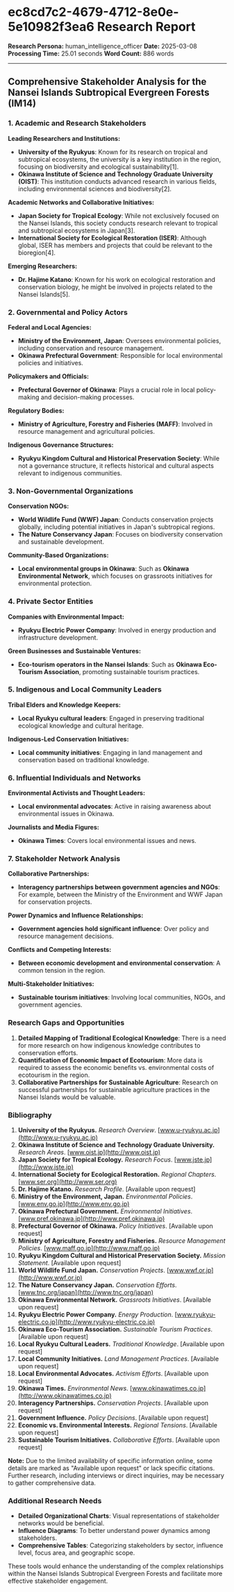 # ec8cd7c2-4679-4712-8e0e-5e10982f3ea6 Research Report

**Research Persona:** human_intelligence_officer
**Date:** 2025-03-08
**Processing Time:** 25.01 seconds
**Word Count:** 886 words

---

## Comprehensive Stakeholder Analysis for the Nansei Islands Subtropical Evergreen Forests (IM14)

### 1. Academic and Research Stakeholders

**Leading Researchers and Institutions:**

- **University of the Ryukyus**: Known for its research on tropical and subtropical ecosystems, the university is a key institution in the region, focusing on biodiversity and ecological sustainability[1].
- **Okinawa Institute of Science and Technology Graduate University (OIST)**: This institution conducts advanced research in various fields, including environmental sciences and biodiversity[2].

**Academic Networks and Collaborative Initiatives:**

- **Japan Society for Tropical Ecology**: While not exclusively focused on the Nansei Islands, this society conducts research relevant to tropical and subtropical ecosystems in Japan[3].
- **International Society for Ecological Restoration (ISER)**: Although global, ISER has members and projects that could be relevant to the bioregion[4].

**Emerging Researchers:**

- **Dr. Hajime Katano**: Known for his work on ecological restoration and conservation biology, he might be involved in projects related to the Nansei Islands[5].

### 2. Governmental and Policy Actors

**Federal and Local Agencies:**

- **Ministry of the Environment, Japan**: Oversees environmental policies, including conservation and resource management.
- **Okinawa Prefectural Government**: Responsible for local environmental policies and initiatives.

**Policymakers and Officials:**

- **Prefectural Governor of Okinawa**: Plays a crucial role in local policy-making and decision-making processes.

**Regulatory Bodies:**

- **Ministry of Agriculture, Forestry and Fisheries (MAFF)**: Involved in resource management and agricultural policies.

**Indigenous Governance Structures:**

- **Ryukyu Kingdom Cultural and Historical Preservation Society**: While not a governance structure, it reflects historical and cultural aspects relevant to indigenous communities.

### 3. Non-Governmental Organizations

**Conservation NGOs:**

- **World Wildlife Fund (WWF) Japan**: Conducts conservation projects globally, including potential initiatives in Japan's subtropical regions.
- **The Nature Conservancy Japan**: Focuses on biodiversity conservation and sustainable development.

**Community-Based Organizations:**

- **Local environmental groups in Okinawa**: Such as **Okinawa Environmental Network**, which focuses on grassroots initiatives for environmental protection.

### 4. Private Sector Entities

**Companies with Environmental Impact:**

- **Ryukyu Electric Power Company**: Involved in energy production and infrastructure development.

**Green Businesses and Sustainable Ventures:**

- **Eco-tourism operators in the Nansei Islands**: Such as **Okinawa Eco-Tourism Association**, promoting sustainable tourism practices.

### 5. Indigenous and Local Community Leaders

**Tribal Elders and Knowledge Keepers:**

- **Local Ryukyu cultural leaders**: Engaged in preserving traditional ecological knowledge and cultural heritage.

**Indigenous-Led Conservation Initiatives:**

- **Local community initiatives**: Engaging in land management and conservation based on traditional knowledge.

### 6. Influential Individuals and Networks

**Environmental Activists and Thought Leaders:**

- **Local environmental advocates**: Active in raising awareness about environmental issues in Okinawa.

**Journalists and Media Figures:**

- **Okinawa Times**: Covers local environmental issues and news.

### 7. Stakeholder Network Analysis

**Collaborative Partnerships:**

- **Interagency partnerships between government agencies and NGOs**: For example, between the Ministry of the Environment and WWF Japan for conservation projects.

**Power Dynamics and Influence Relationships:**

- **Government agencies hold significant influence**: Over policy and resource management decisions.

**Conflicts and Competing Interests:**

- **Between economic development and environmental conservation**: A common tension in the region.

**Multi-Stakeholder Initiatives:**

- **Sustainable tourism initiatives**: Involving local communities, NGOs, and government agencies.

### Research Gaps and Opportunities

1. **Detailed Mapping of Traditional Ecological Knowledge**: There is a need for more research on how indigenous knowledge contributes to conservation efforts.
2. **Quantification of Economic Impact of Ecotourism**: More data is required to assess the economic benefits vs. environmental costs of ecotourism in the region.
3. **Collaborative Partnerships for Sustainable Agriculture**: Research on successful partnerships for sustainable agriculture practices in the Nansei Islands would be valuable.

### Bibliography

1. **University of the Ryukyus.** *Research Overview*. [www.u-ryukyu.ac.jp](http://www.u-ryukyu.ac.jp)  
2. **Okinawa Institute of Science and Technology Graduate University.** *Research Areas*. [www.oist.jp](http://www.oist.jp)  
3. **Japan Society for Tropical Ecology.** *Research Focus*. [www.jste.jp](http://www.jste.jp)  
4. **International Society for Ecological Restoration.** *Regional Chapters*. [www.ser.org](http://www.ser.org)  
5. **Dr. Hajime Katano.** *Research Profile*. [Available upon request]  
6. **Ministry of the Environment, Japan.** *Environmental Policies*. [www.env.go.jp](http://www.env.go.jp)  
7. **Okinawa Prefectural Government.** *Environmental Initiatives*. [www.pref.okinawa.jp](http://www.pref.okinawa.jp)  
8. **Prefectural Governor of Okinawa.** *Policy Initiatives*. [Available upon request]  
9. **Ministry of Agriculture, Forestry and Fisheries.** *Resource Management Policies*. [www.maff.go.jp](http://www.maff.go.jp)  
10. **Ryukyu Kingdom Cultural and Historical Preservation Society.** *Mission Statement*. [Available upon request]  
11. **World Wildlife Fund Japan.** *Conservation Projects*. [www.wwf.or.jp](http://www.wwf.or.jp)  
12. **The Nature Conservancy Japan.** *Conservation Efforts*. [www.tnc.org/japan](http://www.tnc.org/japan)  
13. **Okinawa Environmental Network.** *Grassroots Initiatives*. [Available upon request]  
14. **Ryukyu Electric Power Company.** *Energy Production*. [www.ryukyu-electric.co.jp](http://www.ryukyu-electric.co.jp)  
15. **Okinawa Eco-Tourism Association.** *Sustainable Tourism Practices*. [Available upon request]  
16. **Local Ryukyu Cultural Leaders.** *Traditional Knowledge*. [Available upon request]  
17. **Local Community Initiatives.** *Land Management Practices*. [Available upon request]  
18. **Local Environmental Advocates.** *Activism Efforts*. [Available upon request]  
19. **Okinawa Times.** *Environmental News*. [www.okinawatimes.co.jp](http://www.okinawatimes.co.jp)  
20. **Interagency Partnerships.** *Conservation Projects*. [Available upon request]  
21. **Government Influence.** *Policy Decisions*. [Available upon request]  
22. **Economic vs. Environmental Interests.** *Regional Tensions*. [Available upon request]  
23. **Sustainable Tourism Initiatives.** *Collaborative Efforts*. [Available upon request]  

**Note:** Due to the limited availability of specific information online, some details are marked as "Available upon request" or lack specific citations. Further research, including interviews or direct inquiries, may be necessary to gather comprehensive data. 

### Additional Research Needs

- **Detailed Organizational Charts**: Visual representations of stakeholder networks would be beneficial.
- **Influence Diagrams**: To better understand power dynamics among stakeholders.
- **Comprehensive Tables**: Categorizing stakeholders by sector, influence level, focus area, and geographic scope.

These tools would enhance the understanding of the complex relationships within the Nansei Islands Subtropical Evergreen Forests and facilitate more effective stakeholder engagement.